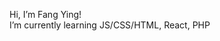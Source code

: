 Hi, I’m Fang Ying! <br>
I’m currently learning JS/CSS/HTML, React, PHP


<!---
fangyinglim/fangyinglim is a ✨ special ✨ repository because its `README.md` (this file) appears on your GitHub profile.
You can click the Preview link to take a look at your changes.
--->
